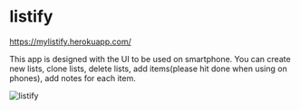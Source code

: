 # listify
https://mylistify.herokuapp.com/

This app is designed with the UI to be used on smartphone.
You can create new lists, clone lists, delete lists, add items(please hit done when using on phones),
add notes for each item.

![listify](https://user-images.githubusercontent.com/62462223/114786155-a2743480-9db8-11eb-8d38-abbf666c8d53.gif)
